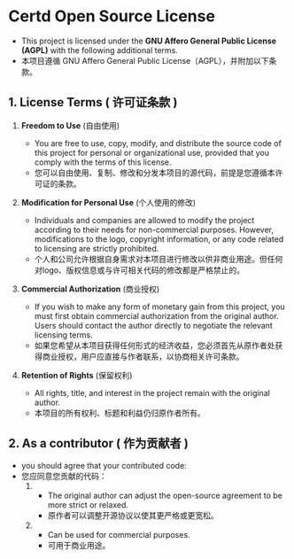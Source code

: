 # Certd Open Source License

- This project is licensed under the **GNU Affero General Public License (AGPL)** with the following additional terms.  
- 本项目遵循 GNU Affero General Public License（AGPL），并附加以下条款。

## 1. License Terms ( 许可证条款 )

1. **Freedom to Use** (自由使用)
   - You are free to use, copy, modify, and distribute the source code of this project for personal or organizational use, provided that you comply with the terms of this license.
   - 您可以自由使用、复制、修改和分发本项目的源代码，前提是您遵循本许可证的条款。

2. **Modification for Personal Use** (个人使用的修改)
   - Individuals and companies are allowed to modify the project according to their needs for non-commercial purposes. However, modifications to the logo, copyright information, or any code related to licensing are strictly prohibited.
   - 个人和公司允许根据自身需求对本项目进行修改以供非商业用途。但任何对logo、版权信息或与许可相关代码的修改都是严格禁止的。

3. **Commercial Authorization** (商业授权)
   - If you wish to make any form of monetary gain from this project, you must first obtain commercial authorization from the original author. Users should contact the author directly to negotiate the relevant licensing terms.
   - 如果您希望从本项目获得任何形式的经济收益，您必须首先从原作者处获得商业授权，用户应直接与作者联系，以协商相关许可条款。
 
4. **Retention of Rights** (保留权利)
   - All rights, title, and interest in the project remain with the original author.
   - 本项目的所有权利、标题和利益仍归原作者所有。

## 2. As a contributor ( 作为贡献者 )
   - you should agree that your contributed code:
   - 您应同意您贡献的代码：
     1. - The original author can adjust the open-source agreement to be more strict or relaxed.
        - 原作者可以调整开源协议以使其更严格或更宽松。
     2. - Can be used for commercial purposes.
        - 可用于商业用途。

